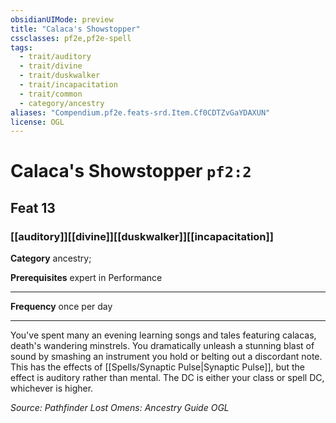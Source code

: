 ```yaml
---
obsidianUIMode: preview
title: "Calaca's Showstopper"
cssclasses: pf2e,pf2e-spell
tags:
  - trait/auditory
  - trait/divine
  - trait/duskwalker
  - trait/incapacitation
  - trait/common
  - category/ancestry
aliases: "Compendium.pf2e.feats-srd.Item.Cf0CDTZvGaYDAXUN"
license: OGL
---
```

# Calaca's Showstopper `pf2:2`
## Feat 13
### [[auditory]][[divine]][[duskwalker]][[incapacitation]]

**Category** ancestry; 



**Prerequisites** expert in Performance
* * *
**Frequency** once per day

* * *

You've spent many an evening learning songs and tales featuring calacas, death's wandering minstrels. You dramatically unleash a stunning blast of sound by smashing an instrument you hold or belting out a discordant note. This has the effects of [[Spells/Synaptic Pulse|Synaptic Pulse]], but the effect is auditory rather than mental. The DC is either your class or spell DC, whichever is higher.

*Source: Pathfinder Lost Omens: Ancestry Guide*
*OGL*